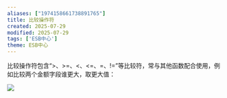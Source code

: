 ```yaml
---
aliases: ["1974158661738891765"]
title: 比较操作符
created: 2025-07-29
modified: 2025-07-29
tags: ['ESB中心']
theme: ESB中心
---
```


比较操作符包含“>、>=、<、<=、=、!=”等比较符，常与其他函数配合使用，例如比较两个金额字段谁更大，取更大值：

![](https://myhelpdoc.oss-cn-heyuan.aliyuncs.com/mdimages/5ed58bf851b047ce40c8d75664477fa8.jpg)